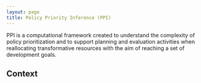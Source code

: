 ```yaml
---
layout: page
title: Policy Priority Inference (PPI)
---
```


PPI is a computational framework created to understand the complexity of policy prioritization and to support planning and evaluation activities when reallocating transformative resources with the aim of reaching a set of development goals.


## Context




